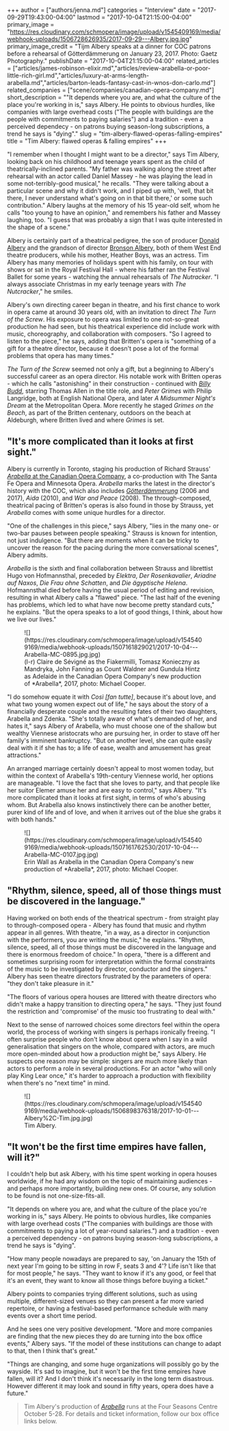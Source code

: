 +++
author = ["authors/jenna.md"]
categories = "Interview"
date = "2017-09-29T19:43:00-04:00"
lastmod = "2017-10-04T21:15:00-04:00"
primary_image = "https://res.cloudinary.com/schmopera/image/upload/v1545409169/media/webhook-uploads/1506728626935/2017-09-29---Albery.jpg.jpg"
primary_image_credit = "Tijm Albery speaks at a dinner for COC patrons before a rehearsal of Götterdämmerung on January 23, 2017.  Photo: Gaetz Photography."
publishDate = "2017-10-04T21:15:00-04:00"
related_articles = ["articles/james-robinson-elixir.md","articles/review-arabella-or-poor-little-rich-girl.md","articles/luxury-at-arms-length-arabella.md","articles/barton-leads-fantasy-cast-in-wnos-don-carlo.md"]
related_companies = ["scene/companies/canadian-opera-company.md"]
short_description = "&quot;It depends where you are, and what the culture of the place you&#039;re working in is,&quot; says Albery. He points to obvious hurdles, like companies with large overhead costs (&quot;The people with buildings are the people with commitments to paying salaries&quot;) and a tradition - even a perceived dependecy - on patrons buying season-long subscriptions, a trend he says is &quot;dying&quot;."
slug = "tim-albery-flawed-operas-falling-empires"
title = "Tim Albery: flawed operas &amp; falling empires"
+++

"I remember when I thought I might want to be a director," says Tim Albery, looking back on his childhood and teenage years spent as the child of theatrically-inclined parents. "My father was walking along the street after rehearsal with an actor called Daniel Massey - he was playing the lead in some not-terribly-good musical," he recalls. "They were talking about a particular scene and why it didn't work, and I piped up with, 'well, that bit there, I never understand what's going on in that bit there,' or some such contribution." Albery laughs at the memory of his 15 year-old self, whom he calls "too young to have an opinion," and remembers his father and Massey laughing, too. "I guess that was probably a sign that I was quite interested in the shape of a scene."

Albery is certainly part of a theatrical pedigree, the son of producer [Donald Albery](https://en.wikipedia.org/wiki/Donald_Albery) and the grandson of director [Bronson Albery](https://en.wikipedia.org/wiki/Bronson_Albery), both of them West End theatre producers, while his mother, Heather Boys, was an actress. Tim Albery has many memories of holidays spent with his family, on tour with shows or sat in the Royal Festival Hall - where his father ran the Festival Ballet for some years - watching the annual rehearsals of *The Nutracker*. "I always associate Christmas in my early teenage years with *The Nutcracker*," he smiles.

Albery's own directing career began in theatre, and his first chance to work in opera came at around 30 years old, with an invitation to direct *The Turn of the Screw*. His exposure to opera was limited to one not-so-great production he had seen, but his theatrical experience did include work with music, choreography, and collaboration with composers. "So I agreed to listen to the piece," he says, adding that Britten's opera is "something of a gift for a theatre director, because it doesn't pose a lot of the formal problems that opera has many times." 

*The Turn of the Screw* seemed not only a gift, but a beginning to Albery's successful career as an opera director. His notable work with Britten operas - which he calls "astonishing" in their construction - continued with [*Billy Budd*](https://www.amazon.com/Britten-Billy-Albery-Atherton-Thomas/dp/B00005B2YQ), starring Thomas Allen in the title role, and *Peter Grimes* with Philip Langridge, both at English National Opera, and later *A Midsummer Night's Dream* at the Metropolitan Opera. More recently he staged *Grimes on the Beach*, as part of the Britten centenary, outdoors on the beach at Aldeburgh, where Britten lived and where *Grimes* is set.

## "It's more complicated than it looks at first sight."

Albery is currently in Toronto, staging his production of Richard Strauss' [*Arabella* at the Canadian Opera Company](http://coc.ca/PerformancesAndTickets/1718Season/Arabella.aspx), a co-production with The Santa Fe Opera and Minnesota Opera. *Arabella* marks the latest in the director's history with the COC, which also includes [*Götterdämmerung*](/in-review-gotterdammerung-at-the-coc/) (2006 and 2017), *Aida* (2010), and *War and Peace* (2008). The through-composed, theatrical pacing of Britten's operas is also found in those by Strauss, yet *Arabella* comes with some unique hurdles for a director.

"One of the challenges in this piece," says Albery, "lies in the many one- or two-bar pauses between people speaking." Strauss is known for intention, not just indulgence. "But there are moments when it can be tricky to uncover the reason for the pacing during the more conversational scenes", Albery admits.

*Arabella* is the sixth and final collaboration between Strauss and librettist Hugo von Hofmannsthal, preceded by *Elektra*, *Der Rosenkavalier*, *Ariadne auf Naxos*, *Die Frau ohne Schatten*, and *Die ägyptische Helena*. Hofmannsthal died before having the usual period of editing and revision, resulting in what Albery calls a "flawed" piece. "The last half of the evening has problems, which led to what have now become pretty standard cuts," he explains. "But the opera speaks to a lot of good things, I think, about how we live our lives."

<figure data-type="image">
![](https://res.cloudinary.com/schmopera/image/upload/v1545409169/media/webhook-uploads/1507161829021/2017-10-04---Arabella-MC-0895.jpg.jpg)
<figcaption>(l-r) Claire de Sévigné as the Fiakermilli, Tomasz Konieczny as Mandryka, John Fanning as Count Waldner and Gundula Hintz as Adelaide in the Canadian Opera Company's new production of *Arabella*, 2017, photo: Michael Cooper.</figcaption>
</figure>

"I do somehow equate it with *Così [fan tutte]*, because it's about love, and what two young women expect out of life," he says about the story of a financially desperate couple and the resulting fates of their two daughters, Arabella and Zdenka. "She's totally aware of what's demanded of her, and hates it," says Albery of Arabella, who must choose one of the shallow but wealthy Viennese aristocrats who are pursuing her, in order to stave off her family's imminent bankruptcy. "But on another level, she can quite easily deal with it if she has to; a life of ease, wealth and amusement has great attractions." 

An arranged marriage certainly doesn't appeal to most women today, but within the context of Arabella's 19th-century Viennese world, her options are manageable. "I love the fact that she loves to party, and that people like her suitor Elemer amuse her and are easy to control," says Albery. "It's more complicated than it looks at first sight, in terms of who's abusing whom. But Arabella also knows instinctively there can be another better, purer kind of life and of love, and when it arrives out of the blue she grabs it with both hands."

<figure data-type=image>
![](https://res.cloudinary.com/schmopera/image/upload/v1545409169/media/webhook-uploads/1507161762530/2017-10-04---Arabella-MC-0107.jpg.jpg)<figcaption>Erin Wall as Arabella in the Canadian Opera Company's new production of *Arabella*, 2017, photo: Michael Cooper.</figcaption>
</figure>

## "Rhythm, silence, speed, all of those things must be discovered in the language."

Having worked on both ends of the theatrical spectrum - from straight play to through-composed opera - Albery has found that music and rhythm appear in all genres. With theatre, "in a way, as a director in conjunction with the performers, you are writing the music," he explains. "Rhythm, silence, speed, all of those things must be discovered in the language and there is enormous freedom of choice." In opera, "there is a different and sometimes surprising room for interpretation within the formal constraints of the music to be investigated by director, conductor and the singers." Albery has seen theatre directors frustrated by the parameters of opera: "they don't take pleasure in it."

"The floors of various opera houses are littered with theatre directors who didn't make a happy transition to directing opera," he says. "They just found the restriction and 'compromise' of the music too frustrating to deal with."

Next to the sense of narrowed choices some directors feel within the opera world, the process of working with singers is perhaps ironically freeing. "I often surprise people who don't know about opera when I say in a wild generalisation that singers on the whole, compared with actors, are much more open-minded about how a production might be," says Albery. He suspects one reason may be simple: singers are much more likely than actors to perform a role in several productions. For an actor "who will only play King Lear once," it's harder to approach a production with flexibility when there's no "next time" in mind.

<figure data-type="image">
![](https://res.cloudinary.com/schmopera/image/upload/v1545409169/media/webhook-uploads/1506898376318/2017-10-01---Albery%2C-Tim.jpg.jpg)<figcaption>Tim Albery.</figcaption>
</figure>

## "It won't be the first time empires have fallen, will it?"

I couldn't help but ask Albery, with his time spent working in opera houses worldwide, if he had any wisdom on the topic of maintaining audiences - and perhaps more importantly, building new ones. Of course, any solution to be found is not one-size-fits-all.

"It depends on where you are, and what the culture of the place you're working in is," says Albery. He points to obvious hurdles, like companies with large overhead costs ("The companies with buildings are those with commitments to paying a lot of year-round salaries.") and a tradition - even a perceived dependency - on patrons buying season-long subscriptions, a trend he says is "dying".

"How many people nowadays are prepared to say, 'on January the 15th of next year I'm going to be sitting in row F, seats 3 and 4'? Life isn't like that for most people," he says. "They want to know if it's any good, or feel that it's an event, they want to know all those things before buying a ticket."

Albery points to companies trying different solutions, such as using multiple, different-sized venues so they can present a far more varied repertoire, or having a festival-based performance schedule with many events over a short time period. 

And he sees one very positive development. "More and more companies are finding that the new pieces they do are turning into the box office events," Albery says. "If the model of these institutions can change to adapt to that, then I think that's great." 

"Things are changing, and some huge organizations will possibly go by the wayside. It's sad to imagine, but it won't be the first time empires have fallen, will it? And I don't think it's necessarily in the long term disastrous. However different it may look and sound in fifty years, opera does have a future."

>Tim Albery's production of [*Arabella*](http://coc.ca/PerformancesAndTickets/1718Season/Arabella.aspx) runs at the Four Seasons Centre October 5-28. For details and ticket information, follow our box office links below.
